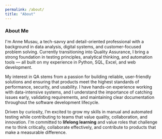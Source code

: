 ```yaml
---
permalink: /about/
title: "About"
---
```

### About Me

I'm Anne Musau, a tech-savvy and detail-oriented professional with a background in data analysis, digital systems, and customer-focused problem solving. Currently transitioning into Quality Assurance, I bring a strong foundation in testing principles, analytical thinking, and automation tools — all built on my experience in Python, SQL, Excel, and web development.

My interest in QA stems from a passion for building reliable, user-friendly solutions and ensuring that products meet the highest standards of performance, security, and usability. I have hands-on experience working with data-intensive systems, and I understand the importance of catching issues early, validating requirements, and maintaining clear documentation throughout the software development lifecycle.

Driven by curiosity, I’m excited to grow my skills in manual and automated testing while contributing to teams that value quality, collaboration, and innovation. I'm committed to **lifelong learning** and value roles that challenge me to think critically, collaborate effectively, and contribute to products that make a measurable difference.
